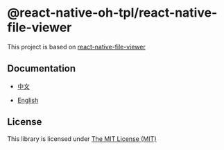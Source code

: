 # @react-native-oh-tpl/react-native-file-viewer

This project is based on [react-native-file-viewer](https://github.com/vinzscam/react-native-file-viewer)

## Documentation

- [中文](https://gitee.com/react-native-oh-library/usage-docs/blob/master/zh-cn/react-native-file-viewer.md)

- [English](https://gitee.com/react-native-oh-library/usage-docs/blob/master/en/react-native-file-viewer.md)

## License

This library is licensed under [The MIT License (MIT)](https://github.com/vinzscam/react-native-file-viewer/blob/master/LICENSE)
